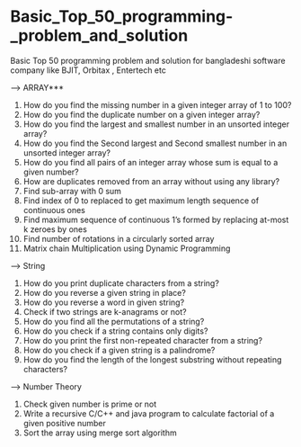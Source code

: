 # Basic_Top_50_programming-_problem_and_solution
Basic Top 50 programming problem and solution for bangladeshi software company like BJIT, Orbitax , Entertech etc

--> ARRAY***

1. How do you find the missing number in a given integer array of 1 to 100?
2. How do you find the duplicate number on a given integer array?
3. How do you find the largest and smallest number in an unsorted integer array?
4. How do you find the Second largest and Second smallest number in an unsorted integer array?
5. How do you find all pairs of an integer array whose sum is equal to a given number?
6. How are duplicates removed from an array without using any library?
7. Find sub-array with 0 sum
8. Find index of 0 to replaced to get maximum length sequence of continuous ones
9. Find maximum sequence of continuous 1’s formed by replacing at-most k zeroes by ones
10. Find number of rotations in a circularly sorted array
11. Matrix chain Multiplication using Dynamic Programming

--> String

1. How do you print duplicate characters from a string?
2. How do you reverse a given string in place?
3. How do you reverse a word in given string?
4. Check if two strings are k-anagrams or not?
5. How do you find all the permutations of a string?
6. How do you check if a string contains only digits?
7. How do you print the first non-repeated character from a string? 
8. How do you check if a given string is a palindrome?
9. How do you find the length of the longest substring without repeating characters?

--> Number Theory

1. Check given number is prime or not
2. Write a recursive C/C++ and java program to calculate factorial of a given positive number
3. Sort the array using merge sort algorithm